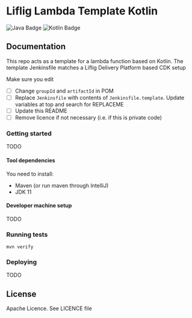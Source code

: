 # Liflig Lambda Template Kotlin

![Java Badge](https://img.shields.io/badge/java-11-blue?logo=java)
![Kotlin Badge](https://img.shields.io/badge/kotlin--blue?logo=kotlin)

## Documentation
This repo acts as a template for a lambda function based on Kotlin. The template Jenkinsfile matches a
Liflig Delivery Platform based CDK setup

Make sure you edit
- [ ] Change `groupId` and `artifactId` in POM
- [ ] Replace `Jenkinsfile` with contents of `Jenkinsfile.template`. Update variables at top and search for REPLACEME
- [ ] Update this README
- [ ] Remove licence if not necessary (i.e. if this is private code)

### Getting started
TODO

#### Tool dependencies

You need to install:
- Maven (or run maven through IntelliJ)
- JDK 11

#### Developer machine setup
TODO

### Running tests

```shell
mvn verify
```

### Deploying
TODO

## License
Apache Licence. See LICENCE file

